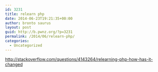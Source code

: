 ```yaml
---
id: 3231
title: relearn php
date: 2014-06-23T19:21:35+00:00
author: bronto saurus
layout: post
guid: http://b.pwnz.org/?p=3231
permalink: /2014/06/relearn-php/
categories:
  - Uncategorized
---
```

<http://stackoverflow.com/questions/4143264/relearning-php-how-has-it-changed>